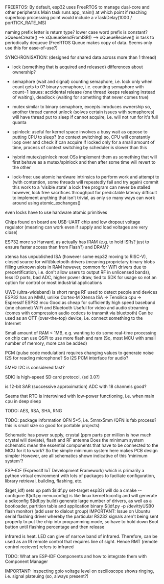 FREERTOS:
By default, esp32 uses FreeRTOS to manage dual-core and other peripherals
Main task runs app_main() at which point if reaching superloop processing point
would include a vTaskDelay(1000 / portTICK_RATE_MS) 

naming prefix letter is return type?
lower case word prefix is constant?
xQueueCreate() --> xQueueSendFromISR() --> xQueueRecieve() in task to periodically dequeue
(FreeRTOS Queue makes copy of data. Seems only use this for ease-of-use?)

SYNCHRONISATION:
(designed for shared data across more than 1 thread)
* lock (something that is acquired and released)
differences about ownership?
* semaphore (wait and signal) 
counting semaphore, i.e. lock only when count gets to 0?
binary semaphore, i.e. counting semaphore with count=1
issues: accidental release (one thread keeps releasing instead of waiting),
deadlock (waiting for something that never comes true)
* mutex 
similar to binary semaphore, excepts inroduces ownership
so, another thread cannot unlock (solves certain issues with semaphores)
will have thread put to sleep if cannot acquire, i.e. will not run for it's full quanta
* spinlock:
useful for kernel space
involves a busy wait as oppose to putting CPU to sleep? (no context switching)
so, CPU will constantly loop over and check if can acquire
if locked only for a small amount of time, process of context switching by scheduler is slower than this 
* hybrid mutex/spinlock
most OSs implement them as something that will first behave as a mutex/spinlock and then after some time will revert to the other 


* lock-free:
use atomic hardware intrinsics to perform work and attempt to (with contention, some threads will repeatedly fail and try again) 
commit this work to a 'visible state'
a lock free program can never be stalled
however, lock free sacrifices throughput for predictable latency 
difficult to implement anything that isn't trivial, as only so many ways can work around using atomic_exchanges()

even locks have to use hardware atomic primitives


Chips found on board are USB-UART chip and low dropout voltage regulator (meaning can work even if supply and load voltages are very close)

ESP32 more so Harvard, as actually has IRAM (e.g. to hold ISRs? just to ensure faster access than from Flash?) and DRAM?

xtensa has unpublished ISA (however some esp32 moving to RISC-V), 
closed source for wifi/bluetooth drivers (meaning proprietary binary blobs filling unknown slots in RAM
however, common for WiFi drivers due to precertification, i.e. don't allow users to output RF in unlicensed bands), 
less IO ports, bad ADC, higher power draw, tied to SDK for usage
so not an option for control or most industrial applications


UWD (ultra-wideband) is short range RF used to detect people and devices
ESP32 has an MMU, unlike Cortex-M
Xtensa ISA -> Tensilica cpu -> EspressIf ESP32 mcu
Good as cheap for sufficiently high speed baseband (one channel) WiFi and Bluetooth
Useful for video and audio streaming (comes with compression audio codecs to transmit via bluetooth)
Can be used as an OTT (over-the-top) device, i.e. connect something to the Internet

Small amount of RAM < 1MB, e.g. wanting to do some real-time processing on chip can use QSPI to use more flash and ram
(So, most MCU with small number of memory, more can be added)

PCM (pulse code modulation) requires changing values to generate noise
I2S for reading microphone? So I2S PCM interface for audio?

5MHz I2C is considered fast?

SDIO is high-speed SD card protocol, (sd 3.0?)

is 12-bit SAR (successive approximation) ADC with 18 channels good?

Seems that RTC is intertwined with low-power functioning, i.e. when main cpu in deep sleep

TODO: AES, RSA, SHA, RNG

TODO: package information QFN 5*5, i.e. 5mmx5mm (QFN is fab process? this is small size so good for portable projects)

Schematic has power supply, crystal (ppm parts per million is how much crystal will deviate), flash and RF antenna 
Does the minimum system schematic mean the essential components that have to be connected to the MCU for it to work? 
So the simple minimum system here makes PCB design simpler
However, are all schematics shown indicative of this 'minimum system'?

ESP-IDF (EspressIf IoT Development Framework) which is primarily a python virtual environment with lots of packages
to faciliate configuration, library retrieval, building, flashing, etc.

$(get_idf) sets up path
$(idf.py set-target esp32) will do a cmake --configure
$(idf.py menuconfig) is like linux kernel kconfig and will generate a sdkconfig
$(idf.py build) generate large number of drivers, as well as a bootloader, partition table and application binary 
$(idf.py -p /dev/ttyUSB0 flash monitor) (add user to dialout group)
IMPORTANT: Issue on Ubuntu serial flashing driver whereby the particular RS232 signals aren't being sent properly to
put the chip into programming mode, so have to hold down Boot button until flashing percentage and then release

infrared is heat. LED can give of narrow band of infrared.
Therefore, can be used as an IR remote control that requires line of sight.
Hence RMT (remote control reciever) refers to infrared

TODO: What are ESP-IDF Components and how to integrate them with Component Manager

IMPORTANT: Inspecting gpio voltage level on oscilloscope shows ringing, i.e. signal plateuing (so, always present?)


